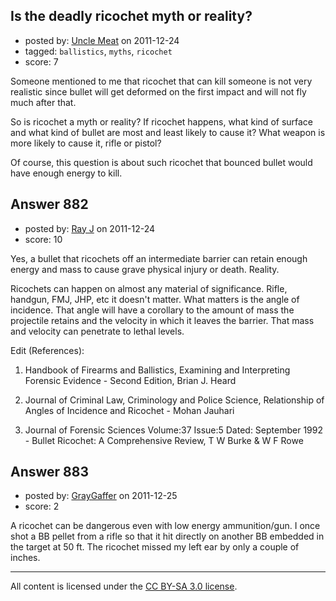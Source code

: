 ## Is the deadly ricochet myth or reality?

- posted by: [Uncle Meat](https://stackexchange.com/users/-1/49-uncle-meat) on 2011-12-24
- tagged: `ballistics`, `myths`, `ricochet`
- score: 7

<p>Someone mentioned to me that ricochet that can kill someone is not very realistic since bullet will get deformed on the first impact and will not fly much after that.</p>

<p>So is ricochet a myth or reality? If ricochet happens, what kind of surface and what kind of bullet are most and least likely to cause it? What weapon is more likely to cause it, rifle or pistol?</p>

<p>Of course, this question is about such ricochet that bounced bullet would have enough energy to kill.   </p>



## Answer 882

- posted by: [Ray J](https://stackexchange.com/users/-1/166-ray-j) on 2011-12-24
- score: 10

<p>Yes, a bullet that ricochets off an intermediate barrier can retain enough energy and mass to cause grave physical injury or death.  Reality.</p>

<p>Ricochets can happen on almost any material of significance.  Rifle, handgun, FMJ, JHP, etc it doesn't matter.  What matters is the angle of incidence.  That angle will have a corollary to the amount of mass the projectile retains and the velocity in which it leaves the barrier.  That mass and velocity can penetrate to lethal levels.</p>

<p>Edit (References):</p>

<ol>
<li><p>Handbook of Firearms and Ballistics, Examining and Interpreting Forensic Evidence - Second Edition, Brian J. Heard</p></li>
<li><p>Journal of Criminal Law, Criminology and Police Science, Relationship of Angles of Incidence and Ricochet - Mohan Jauhari</p></li>
<li><p>Journal of Forensic Sciences Volume:37 Issue:5 Dated: September 1992 - Bullet Ricochet: A Comprehensive Review, T W Burke &amp; W F Rowe </p></li>
</ol>



## Answer 883

- posted by: [GrayGaffer](https://stackexchange.com/users/-1/324-graygaffer) on 2011-12-25
- score: 2

<p>A ricochet can be dangerous even with low energy ammunition/gun. I once shot a BB pellet from a rifle so that it hit directly on another BB embedded in the target at 50 ft. The ricochet missed my left ear by only a couple of inches.</p>




---

All content is licensed under the [CC BY-SA 3.0 license](https://creativecommons.org/licenses/by-sa/3.0/).
